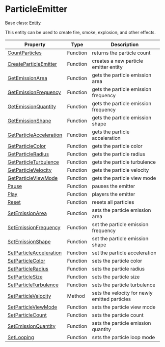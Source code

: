 # ParticleEmitter

Base class: [Entity](Entity.md)

This entity can be used to create fire, smoke, explosion, and other effects.

| Property | Type | Description |
|---|---|---|
| [CountParticles](CountParticles.md) | Function | returns the particle count |
| [CreateParticleEmitter](CreateParticleEmitter.md) | Function | creates a new particle emitter entity |
| [GetEmissionArea](GetEmissionArea.md) | Function | gets the particle emission area |
| [GetEmissionFrequency](GetEmissionFrequency.md) | Function | gets the particle emission frequency |
| [GetEmissionQuantity](GetEmissionQuantity.md) | Function | gets the particle emission frequency |
| [GetEmissionShape](GetEmissionShape.md) | Function | gets the particle emission shape |
| [GetParticleAcceleration](GetParticleAcceleration.md) | Function | gets the particle acceleration |
| [GetParticleColor](GetParticleColor.md) | Function | gets the particle color |
| [GetParticleRadius](GetParticleRadius.md) | Function | gets the particle radius |
| [GetParticleTurbulence](GetParticleTurbulence.md) | Function | gets the particle turbulence |
| [GetParticleVelocity](GetParticleVelocity.md) | Function | gets the particle velocity |
| [GetParticleViewMode](GetParticleViewMode.md) | Function | gets the particle view mode |
| [Pause](Pause.md) | Function | pauses the emitter |
| [Play](Play.md) | Function | players the emitter |
| [Reset](Reset.md) | Function | resets all particles |
| [SetEmissionArea](SetEmissionArea.md) | Function | sets the particle emission area |
| [SetEmissionFrequency](SetEmissionFrequency.md) | Function | set the particle emission frequency |
| [SetEmissionShape](SetEmissionShape.md) | Function | set the particle emission shape |
| [SetParticleAcceleration](SetParticleAcceleration.md) | Function | set the particle acceleration |
| [SetParticleColor](SetParticleColor.md) | Function | sets the particle color |
| [SetParticleRadius](SetParticleRadius.md) | Function | sets the particle radius |
| [SetParticleSize](SetParticleSize.md) | Function | sets the particle size |
| [SetParticleTurbulence](SetParticleTurbulence.md) | Function | sets the particle turbulence |
| [SetParticleVelocity](ParticleEmitter_SetParticleVelocity.md) | Method | sets the velocity for newly emitted particles |
| [SetParticleViewMode](SetParticleViewMode.md) | Function | sets the particle view mode |
| [SetParticleCount](SetParticleCount.md) | Function | sets the particle count |
| [SetEmissionQuantity](SetEmissionQuantity.md) | Function | sets the particle emission quantity |
| [SetLooping](SetLooping.md) | Function | sets the particle loop mode |

